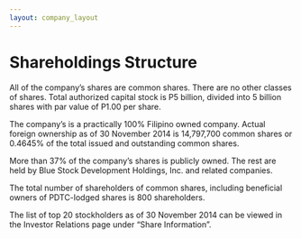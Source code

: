 ```yaml
---
layout: company_layout
---
```


Shareholdings Structure
========================

All of the company’s shares are common shares.  There are no other classes of shares.  Total authorized capital stock is P5 billion, divided into 5 billion shares with par value of P1.00 per share.

The company’s is a practically 100% Filipino owned company.  Actual foreign ownership as of 30 November 2014 is 14,797,700 common shares or 0.4645% of the total issued and outstanding common shares.

More than 37% of the company’s shares is publicly owned.  The rest are held by Blue Stock Development Holdings, Inc. and related companies.

The total number of shareholders of common shares, including beneficial owners of PDTC-lodged shares is 800 shareholders.   

The list of top 20 stockholders as of 30 November 2014 can be viewed in the Investor Relations page under “Share Information”.
